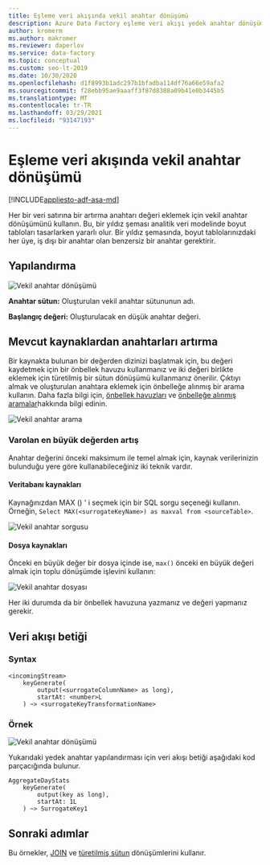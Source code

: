 ```yaml
---
title: Eşleme veri akışında vekil anahtar dönüşümü
description: Azure Data Factory eşleme veri akışı yedek anahtar dönüşümü kullanarak sıralı anahtar değerleri oluşturma
author: kromerm
ms.author: makromer
ms.reviewer: daperlov
ms.service: data-factory
ms.topic: conceptual
ms.custom: seo-lt-2019
ms.date: 10/30/2020
ms.openlocfilehash: d1f8993b1adc297b1bfadba114df76a66e59afa2
ms.sourcegitcommit: f28ebb95ae9aaaff3f87d8388a09b41e0b3445b5
ms.translationtype: MT
ms.contentlocale: tr-TR
ms.lasthandoff: 03/29/2021
ms.locfileid: "93147193"
---
```

# <a name="surrogate-key-transformation-in-mapping-data-flow"></a>Eşleme veri akışında vekil anahtar dönüşümü 

[!INCLUDE[appliesto-adf-asa-md](includes/appliesto-adf-asa-md.md)]

Her bir veri satırına bir artırma anahtarı değeri eklemek için vekil anahtar dönüşümünü kullanın. Bu, bir yıldız şeması analitik veri modelinde boyut tabloları tasarlarken yararlı olur. Bir yıldız şemasında, boyut tablolarınızdaki her üye, iş dışı bir anahtar olan benzersiz bir anahtar gerektirir.

## <a name="configuration"></a>Yapılandırma

![Vekil anahtar dönüşümü](media/data-flow/surrogate.png "Vekil anahtar dönüşümü")

**Anahtar sütun:** Oluşturulan vekil anahtar sütununun adı.

**Başlangıç değeri:** Oluşturulacak en düşük anahtar değeri.

## <a name="increment-keys-from-existing-sources"></a>Mevcut kaynaklardan anahtarları artırma

Bir kaynakta bulunan bir değerden dizinizi başlatmak için, bu değeri kaydetmek için bir önbellek havuzu kullanmanız ve iki değeri birlikte eklemek için türetilmiş bir sütun dönüşümü kullanmanız önerilir. Çıktıyı almak ve oluşturulan anahtara eklemek için önbelleğe alınmış bir arama kullanın. Daha fazla bilgi için, [önbellek havuzları](data-flow-sink.md#cache-sink) ve [önbelleğe alınmış aramalar](concepts-data-flow-expression-builder.md#cached-lookup)hakkında bilgi edinin.

![Vekil anahtar arama](media/data-flow/cached-lookup-example.png "Vekil anahtar arama")

### <a name="increment-from-existing-maximum-value"></a>Varolan en büyük değerden artış

Anahtar değerini önceki maksimum ile temel almak için, kaynak verilerinizin bulunduğu yere göre kullanabileceğiniz iki teknik vardır.

#### <a name="database-sources"></a>Veritabanı kaynakları

Kaynağınızdan MAX () ' i seçmek için bir SQL sorgu seçeneği kullanın. Örneğin, `Select MAX(<surrogateKeyName>) as maxval from <sourceTable>`.

![Vekil anahtar sorgusu](media/data-flow/surrogate-key-max-database.png "Vekil anahtar dönüştürme sorgusu")

#### <a name="file-sources"></a>Dosya kaynakları

Önceki en büyük değer bir dosya içinde ise, `max()` önceki en büyük değeri almak için toplu dönüşümde işlevini kullanın:

![Vekil anahtar dosyası](media/data-flow/surrogate-key-max-file.png "Vekil anahtar dosyası")

Her iki durumda da bir önbellek havuzuna yazmanız ve değeri yapmanız gerekir. 


## <a name="data-flow-script"></a>Veri akışı betiği

### <a name="syntax"></a>Syntax

```
<incomingStream> 
    keyGenerate(
        output(<surrogateColumnName> as long),
        startAt: <number>L
    ) ~> <surrogateKeyTransformationName>
```

### <a name="example"></a>Örnek

![Vekil anahtar dönüşümü](media/data-flow/surrogate.png "Vekil anahtar dönüşümü")

Yukarıdaki yedek anahtar yapılandırması için veri akışı betiği aşağıdaki kod parçacığında bulunur.

```
AggregateDayStats
    keyGenerate(
        output(key as long),
        startAt: 1L
    ) ~> SurrogateKey1
```

## <a name="next-steps"></a>Sonraki adımlar

Bu örnekler, [JOIN](data-flow-join.md) ve [türetilmiş sütun](data-flow-derived-column.md) dönüşümlerini kullanır.

